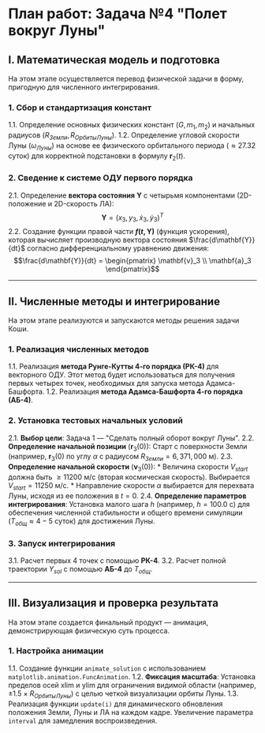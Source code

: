 # План работ: Задача №4 "Полет вокруг Луны"

## I. Математическая модель и подготовка

На этом этапе осуществляется перевод физической задачи в форму, пригодную для численного интегрирования.

### 1. Сбор и стандартизация констант
1.1. Определение основных физических констант ($G, m_1, m_2$) и начальных радиусов ($R_{Земли}, R_{Орбиты Луны}$).
1.2. Определение угловой скорости Луны ($\omega_{Луны}$) на основе ее физического орбитального периода ($\approx 27.32$ суток) для корректной подстановки в формулу $\mathbf{r}_2(t)$.

### 2. Сведение к системе ОДУ первого порядка
2.1. Определение **вектора состояния** $\mathbf{Y}$ с четырьмя компонентами (2D-положение и 2D-скорость ЛА):
$$\mathbf{Y} = (x_3, y_3, \dot{x}_3, \dot{y}_3)^T$$
2.2. Создание функции правой части **$f(t, \mathbf{Y})$** (функция ускорения), которая вычисляет производную вектора состояния $\frac{d\mathbf{Y}}{dt}$ согласно дифференциальному уравнению движения:
$$\frac{d\mathbf{Y}}{dt} = \begin{pmatrix} \mathbf{v}_3 \\ \mathbf{a}_3 \end{pmatrix}$$

***

## II. Численные методы и интегрирование

На этом этапе реализуются и запускаются методы решения задачи Коши.

### 1. Реализация численных методов
1.1. Реализация **метода Рунге-Кутты 4-го порядка (РК-4)** для векторного ОДУ. Этот метод будет использоваться для получения первых четырех точек, необходимых для запуска метода Адамса-Башфорта.
1.2. Реализация **метода Адамса-Башфорта 4-го порядка (АБ-4)**.

### 2. Установка тестовых начальных условий
2.1. **Выбор цели**: Задача 1 — "Сделать полный оборот вокруг Луны".
2.2. **Определение начальной позиции** ($\mathbf{r}_3(0)$): Старт с поверхности Земли (например, $\mathbf{r}_3(0)$ по углу $\alpha$ с радиусом $R_{Земли} = 6,371,000 \text{ м}$).
2.3. **Определение начальной скорости** ($\mathbf{v}_3(0)$):
    * Величина скорости $V_{start}$ должна быть $\ge 11200 \text{ м/с}$ (вторая космическая скорость). Выбирается $V_{start} = 11250 \text{ м/с}$.
    * Направление скорости $\alpha$ выбирается для перехвата Луны, исходя из ее положения в $t=0$.
2.4. **Определение параметров интегрирования**: Установка малого шага $h$ (например, $h=100.0 \text{ с}$) для обеспечения численной стабильности и общего времени симуляции ($T_{общ} \approx 4-5$ суток) для достижения Луны.

### 3. Запуск интегрирования
3.1. Расчет первых 4 точек с помощью **РК-4**.
3.2. Расчет полной траектории $Y_{sol}$ с помощью **АБ-4** до $T_{общ}$.

***

## III. Визуализация и проверка результата

На этом этапе создается финальный продукт — анимация, демонстрирующая физическую суть процесса.

### 1. Настройка анимации
1.1. Создание функции `animate_solution` с использованием `matplotlib.animation.FuncAnimation`.
1.2. **Фиксация масштаба**: Установка пределов осей $\text{xlim}$ и $\text{ylim}$ для ограничения видимой области (например, $\pm 1.5 \times R_{Орбиты Луны}$) с целью четкой визуализации орбиты Луны.
1.3. Реализация функции `update(i)` для динамического обновления положения Земли, Луны и ЛА на каждом кадре. Увеличение параметра `interval` для замедления воспроизведения.
